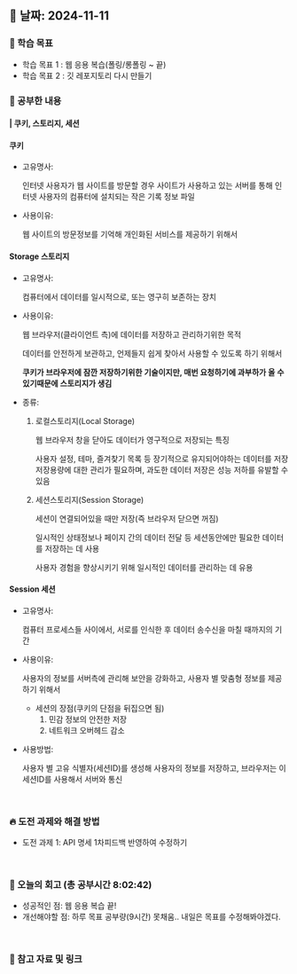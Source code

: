 ## 📅 날짜: 2024-11-11


### 💬 학습 목표
- 학습 목표 1 : 웹 응용 복습(폴링/롱폴링 ~ 끝)
- 학습 목표 2 : 깃 레포지토리 다시 만들기


### 📒 공부한 내용
#### | 쿠키, 스토리지, 세션
#### 쿠키

- 고유명사:
    
    인터넷 사용자가 웹 사이트를 방문할 경우 사이트가 사용하고 있는 서버를 통해 인터넷 사용자의 컴퓨터에 설치되는 작은 기록 정보 파일
    
- 사용이유:
    
    웹 사이트의 방문정보를 기억해 개인화된 서비스를 제공하기 위해서

#### Storage 스토리지

- 고유명사:
    
    컴퓨터에서 데이터를 일시적으로, 또는 영구히 보존하는 장치
    
- 사용이유:
    
    웹 브라우저(클라이언트 측)에 데이터를 저장하고 관리하기위한 목적
    
    데이터를 안전하게 보관하고, 언제들지 쉽게 찾아서 사용할 수 있도록 하기 위해서
    
    **쿠키가 브라우저에 잠깐 저장하기위한 기술이지만,
     매번 요청하기에 과부하가 올 수 있기때문에 스토리지가 생김**

- 종류:
    1. 로컬스토리지(Local Storage)
        
        웹 브라우저 창을 닫아도 데이터가 영구적으로 저장되는 특징
        
        사용자 설정, 테마, 즐겨찾기 목록 등 장기적으로 유지되어야하는 데이터를 저장
        저장용량에 대한 관리가 필요하며, 과도한 데이터 저장은 성능 저하를 유발할 수 있음
        
    2. 세션스토리지(Session Storage)
        
        세션이 연결되어있을 때만 저장(즉 브라우저 닫으면 꺼짐)
        
        일시적인 상태정보나 페이지 간의 데이터 전달 등 세션동안에만 필요한 데이터를 저장하는 데 사용
        
        사용자 경험을 향상시키기 위해 일시적인 데이터를 관리하는 데 유용

#### Session 세션

- 고유명사:
    
    컴퓨터 프로세스들 사이에서, 서로를 인식한 후 데이터 송수신을 마칠 때까지의 기간
    
- 사용이유:
    
    사용자의 정보를 서버측에 관리해 보안을 강화하고, 사용자 별 맞춤형 정보를 제공하기 위해서
    
    - 세션의 장점(쿠키의 단점을 뒤집으면 됨)
        1. 민감 정보의 안전한 저장
        2. 네트워크 오버헤드 감소

- 사용방법:
    
    사용자 별 고유 식별자(세션ID)를 생성해 사용자의 정보를 저장하고, 브라우저는 이 세션ID를 사용해서 서버와 통신


<br/>

### 🔥 도전 과제와 해결 방법
- 도전 과제 1: API 명세 1차피드백 반영하여 수정하기

<br/>

### 💭 오늘의 회고 (총 공부시간 8:02:42)
- 성공적인 점: 웹 응용 복습 끝!
- 개선해야할 점: 하루 목표 공부량(9시간) 못채움.. 내일은 목표를 수정해봐야겠다.

    
<br/>

### 📁 참고 자료 및 링크
